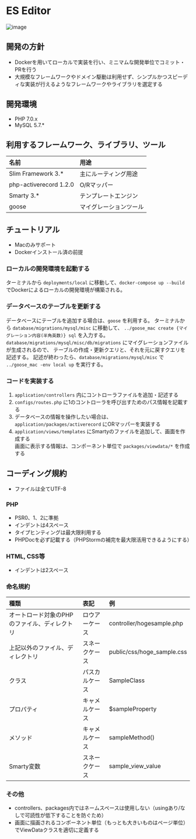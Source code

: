 # ES Editor
![image](https://user-images.githubusercontent.com/49638956/95670774-8b1a7b80-0bca-11eb-977c-2ef3402cffaa.png)
## 開発の方針

* Dockerを用いてローカルで実装を行い、ミニマムな開発単位でコミット・PRを行う
* 大規模なフレームワークやドメイン駆動は利用せず、シンプルかつスピーディな実装が行えるようなフレームワークやライブラリを選定する

## 開発環境

* PHP 7.0.x
* MySQL 5.7.*

## 利用するフレームワーク、ライブラリ、ツール

|名前|用途|
|:---|:---|
|Slim Framework 3.*|主にルーティング用途|
|php-activerecord 1.2.0|O/Rマッパー|
|Smarty 3.*|テンプレートエンジン|
|goose|マイグレーションツール|

## チュートリアル

* Macのみサポート
* Dockerインストール済の前提

### ローカルの開発環境を起動する

ターミナルから `deployments/local` に移動して、`docker-compose up --build` でDockerによるローカルの開発環境が構築される。

### データベースのテーブルを更新する

データベースにテーブルを追加する場合は、`goose` を利用する。
ターミナルから `database/migrations/mysql/misc` に移動して、
`../goose_mac create {マイグレーション内容(半角英数)} sql` を入力する。
`database/migrations/mysql/misc/db/migrations` にマイグレーションファイルが生成されるので、
テーブルの作成・更新クエリと、それを元に戻すクエリを記述する。
記述が終わったら、`database/migrations/mysql/misc` で `../goose_mac -env local up` を実行する。

### コードを実装する

1. `application/controllers` 内にコントローラファイルを追加・記述する
2. `configs/routes.php` に1のコントローラを呼び出すためのパス情報を記載する
3. データベースの情報を操作したい場合は、`application/packages/activerecord` にORマッパーを実装する
4. `application/views/templates` にSmartyのファイルを追加して、画面を作成する<br>
画面に表示する情報は、コンポーネント単位で `packages/viewdata/*` を作成する


## コーディング規約

* ファイルは全てUTF-8

### PHP

* PSR0、1、2に準拠
* インデントは4スペース
* タイプヒンティングは最大限利用する
* PHPDocを必ず記載する（PHPStormの補完を最大限活用できるようにする）

### HTML, CSS等

* インデントは2スペース

### 命名規約

|種類|表記|例|
|:---|:---|:---|
|オートロード対象のPHPのファイル、ディレクトリ|ロウアーケース|controller/hogesample.php|
|上記以外のファイル、ディレクトリ|スネークケース|public/css/hoge_sample.css|
|クラス|パスカルケース|SampleClass|
|プロパティ|キャメルケース|$sampleProperty|
|メソッド|キャメルケース|sampleMethod()|
|Smarty変数|スネークケース|sample_view_value|

### その他

* controllers、packages内ではネームスペースは使用しない（usingあり/なしで可読性が低下することを防ぐため）
* 画面に描画されるコンポーネント単位（もっとも大きいものはページ単位）でViewDataクラスを適切に定義する
